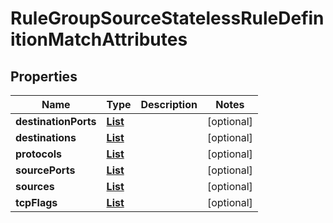 

# RuleGroupSourceStatelessRuleDefinitionMatchAttributes


## Properties

| Name | Type | Description | Notes |
|------------ | ------------- | ------------- | -------------|
|**destinationPorts** | [**List**](List.md) |  |  [optional] |
|**destinations** | [**List**](List.md) |  |  [optional] |
|**protocols** | [**List**](List.md) |  |  [optional] |
|**sourcePorts** | [**List**](List.md) |  |  [optional] |
|**sources** | [**List**](List.md) |  |  [optional] |
|**tcpFlags** | [**List**](List.md) |  |  [optional] |



